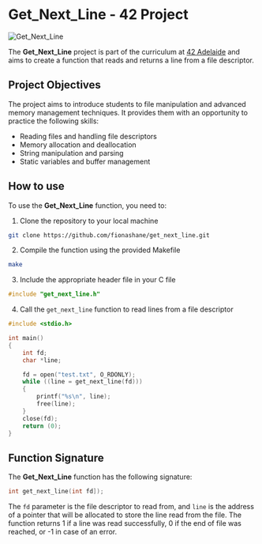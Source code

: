 # Get_Next_Line - 42 Project

![Get_Next_Line](https://img.shields.io/badge/Get_Next_Line-42-success)

The **Get_Next_Line** project is part of the curriculum at [42 Adelaide](https://www.42adel.org.au/) and aims to create a function that reads and returns a line from a file descriptor.

## Project Objectives

The project aims to introduce students to file manipulation and advanced memory management techniques. It provides them with an opportunity to practice the following skills:

- Reading files and handling file descriptors
- Memory allocation and deallocation
- String manipulation and parsing
- Static variables and buffer management

## How to use

To use the **Get_Next_Line** function, you need to:
1. Clone the repository to your local machine
```bash
git clone https://github.com/fionashane/get_next_line.git
```

2. Compile the function using the provided Makefile
```bash
make
```

3. Include the appropriate header file in your C file
```c
#include "get_next_line.h"
```

4. Call the `get_next_line` function to read lines from a file descriptor
```c
#include <stdio.h>

int main()
{
    int fd;
    char *line;

    fd = open("test.txt", O_RDONLY);
    while ((line = get_next_line(fd)))
    {
        printf("%s\n", line);
        free(line);
    }
    close(fd);
    return (0);
}
```

## Function Signature

The **Get_Next_Line** function has the following signature:
```c
int get_next_line(int fd]);
```

The `fd` parameter is the file descriptor to read from, and `line` is the address of a pointer that will be allocated to store the line read from the file. The function returns 1 if a line was read successfully, 0 if the end of file was reached, or -1 in case of an error.
